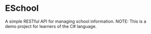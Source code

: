 # ESchool
A simple RESTful API for managing school information. NOTE: This is a demo project for learners of the C# language.
